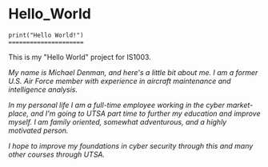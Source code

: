 # Hello_World
    print("Hello World!")
    =====================
 This is my "Hello World" project for IS1003. 

 _My name is Michael Denman, and here's a little bit about me. I am a former U.S. Air Force member with experience in aircraft maintenance and intelligence analysis._
 
 _In my personal life I am a full-time employee working in the cyber market-place, and I'm going to UTSA part time to further my education and improve myself. I am family oriented, somewhat adventurous, and a highly motivated person._

 _I hope to improve my foundations in cyber security through this and many other courses through UTSA._
